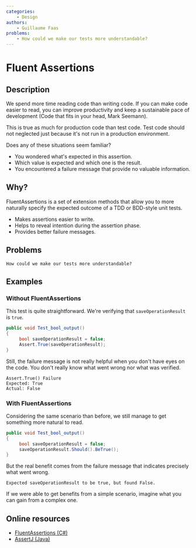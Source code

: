 ```yaml
---
categories:
    - Design
authors:
    - Guillaume Faas
problems: 
    - How could we make our tests more understandable?
---
```


# Fluent Assertions

## Description
We spend more time reading code than writing code. 
If you can make code easier to read, you can improve productivity and keep a sustainable pace of development (Code that fits in your head, Mark Seemann). 

This is true as much for production code than test code. Test code should not neglected just because it's not run in a production environment.

Does any of these situations seem familiar?
- You wondered what's expected in this assertion.
- Which value is expected and which one is the result.
- You encountered a failure message that provide no valuable information.

## Why?
FluentAssertions is a set of extension methods that allow you to more naturally specify the expected outcome of a TDD or BDD-style unit tests.
- Makes assertions easier to write.
- Helps to reveal intention during the assertion phase.
- Provides better failure messages.

## Problems
`How could we make our tests more understandable?`

## Examples

### Without FluentAssertions
This test is quite straightforward. We're verifying that `saveOperationResult` is `true`.
```csharp
public void Test_bool_output()
{
     bool saveOperationResult = false;
     Assert.True(saveOperationResult);
}
```

Still, the failure message is not really helpful when you don't have eyes on the code. You don't really know what went wrong nor what was verified.
```
Assert.True() Failure
Expected: True
Actual: False
```

### With FluentAssertions
Considering the same scenario than before, we still manage to get something more natural to read.
```csharp
public void Test_bool_output()
{
     bool saveOperationResult = false;
     saveOperationResult.Should().BeTrue();
}
```

But the real benefit comes from the failure message that indicates precisely what went wrong.
```
Expected saveOperationResult to be true, but found False.
```

If we were able to get benefits from a simple scenario, imagine what you can gain from a complex one.

## Online resources
- [FluentAssertions (C#)](https://github.com/fluentassertions/fluentassertions)
- [AssertJ (Java)](https://github.com/assertj/assertj-core)
